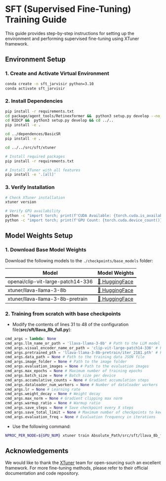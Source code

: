 # SFT (Supervised Fine-Tuning) Training Guide

This guide provides step-by-step instructions for setting up the environment and performing supervised fine-tuning using XTuner framework.

## Environment Setup

### 1. Create and Activate Virtual Environment

```bash
conda create -n sft_jarvisir python=3.10
conda activate sft_jarvisir
```

### 2. Install Dependencies

```bash
pip install -r requirements.txt
cd package/agent_tools/Retinexformer &&  python3 setup.py develop --no_cuda_ext && cd ..
cd RIDCP &&  python3 setup.py develop && cd ../..
pip install -e .

cd ../dependences/BasicSR
pip install -e .

cd ../../src/sft/xtuner

# Install required packages
pip install -r requirements.txt

# Install XTuner with all features
pip install -e '.[all]'
```

### 3. Verify Installation

```bash
# Check XTuner installation
xtuner version

# Verify GPU availability
python -c "import torch; print(f'CUDA Available: {torch.cuda.is_available()}')"
python -c "import torch; print(f'GPU Count: {torch.cuda.device_count()}')"
```

## Model Weights Setup

<!-- ### 1. Create Model Directory Structure -->

<!-- ```bash
# Create directories for models and datasets
cd ..
mkdir -p ./checkpoints/base_models
``` -->

### 1. Download Base Model Weights

Download the following models to the ``./checkpoints/base_models`` folder:
<table>
    <tr>
        <th>Model</th><th>Model Weights</th>
    </tr>
    <tr style="border-top: 2px solid">
        <td>openai/clip-vit-large-patch14-336</td><td><a href="https://huggingface.co/openai/clip-vit-large-patch14-336"> 🤗 HuggingFace</a></td>
    </tr>
    <tr style="border-top: 2px solid">
        <td>xtuner/llava-llama-3-8b</td><td><a href="https://huggingface.co/xtuner/llava-llama-3-8b"> 🤗 HuggingFace</a></td>
    </tr>
    <tr style="border-top: 2px solid">
        <td>xtuner/llava-llama-3-8b-pretrain</td><td><a href="https://huggingface.co/xtuner/llava-llama-3-8b-pretrain"> 🤗 HuggingFace</a></td>
    </tr>
</table>

### 2. Training from scratch with base checkpoints

- Modify the contents of lines 31 to 48 of the configuration file(**src/sft/llava_8b_full.py**):  
``` python
cmd_args = lambda: None
cmd_args.llm_name_or_path = 'llava-llama-3-8b' # Path to the LLM model
cmd_args.visual_encoder_name_or_path = 'clip-vit-large-patch14-336' # Path to the visual encoder model
cmd_args.pretrained_pth = 'llava-llama-3-8b-pretrain/iter_2181.pth' # Path to the pretrained model weights
cmd_args.data_path = None # Path to the training data JSON file
cmd_args.image_folder = None # Path to the image folder
cmd_args.evaluation_images = None # Path to the evaluation images
cmd_args.max_epochs = None # Maximum number of training epochs
cmd_args.batch_size = None # Batch size per device
cmd_args.accumulative_counts = None # Gradient accumulation steps
cmd_args.dataloader_num_workers = None # Number of dataloader workers
cmd_args.lr = None # Learning rate
cmd_args.weight_decay = None # Weight decay
cmd_args.max_norm = None # Gradient clipping max norm
cmd_args.warmup_ratio = None # Warmup ratio
cmd_args.save_steps = None # Save checkpoint every X steps
cmd_args.save_total_limit = None # Maximum number of checkpoints to keep
cmd_args.evaluation_freq = None # Evaluation frequency in iterations
```
- Use the following command:  
```bash
NPROC_PER_NODE=${GPU_NUM} xtuner train Absolute_Path/src/sft/llava_8b_full.py --deepspeed deepspeed_zero2 
```

<!-- ### 3. Training with our pretrained weights

- We provide pretrained JarvisIR model weights on [HuggingFace](https://huggingface.co/LYL1015/JarvisIR/tree/main/pretrained/preview). Put them in your local directory structure (e.g., `./checkpoints/pretrained_models/preview`).
- Modify the contents of lines 31 to 48 of the configuration file(**src/sft/llava_8b_full.py**)
``` python
cmd_args = lambda: None
cmd_args.llm_name_or_path = None # Path to the LLM model
cmd_args.visual_encoder_name_or_path = None # Path to the visual encoder model
cmd_args.pretrained_pth = './checkpoints/pretrained_models/preview' # Path to the pretrained model weights
cmd_args.data_path = None # Path to the training data JSON file
cmd_args.image_folder = None # Path to the image folder
cmd_args.evaluation_images = None # Path to the evaluation images
cmd_args.max_epochs = None # Maximum number of training epochs
cmd_args.batch_size = None # Batch size per device
cmd_args.accumulative_counts = None # Gradient accumulation steps
cmd_args.dataloader_num_workers = None # Number of dataloader workers
cmd_args.lr = None # Learning rate
cmd_args.weight_decay = None # Weight decay
cmd_args.max_norm = None # Gradient clipping max norm
cmd_args.warmup_ratio = None # Warmup ratio
cmd_args.save_steps = None # Save checkpoint every X steps
cmd_args.save_total_limit = None # Maximum number of checkpoints to keep
cmd_args.evaluation_freq = None # Evaluation frequency in iterations
```
- Use the following command: 
```bash
NPROC_PER_NODE=${GPU_NUM} xtuner train Absolute_Path/src/sft/llava_8b_full.py --deepspeed deepspeed_zero2 
``` -->


## Acknowledgements
We would like to thank the [XTuner](https://github.com/InternLM/xtuner) team for open-sourcing such an excellent framework. For more fine-tuning methods, please refer to their official documentation and code repository.



